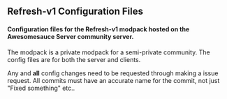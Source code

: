 ## Refresh-v1 Configuration Files
#### Configuration files for the Refresh-v1 modpack hosted on the Awesomesauce Server community server.

The modpack is a private modpack for a semi-private community. The config files are for both the server and clients.

Any and **all** config changes need to be requested through making a issue request. All commits must have an accurate name for the commit, not just "Fixed something" etc..
